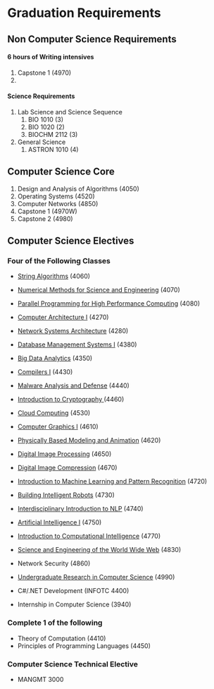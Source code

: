 # Graduation Requirements
  
  
  
## Non Computer Science Requirements

#### 6 hours of Writing intensives
1. Capstone 1 (4970)
2. 

#### Science Requirements
1. Lab Science and Science Sequence 
	1. BIO 1010    (3)
	2. BIO 1020    (2)
	3. BIOCHM 2112 (3)
2. General Science
	1. ASTRON 1010 (4)

## Computer Science Core
1. Design and Analysis of Algorithms (4050)
2. Operating Systems (4520)
3. Computer Networks (4850)
4. Capstone 1 (4970W)
5. Capstone 2 (4980)

## Computer Science Electives

### Four of the Following Classes

* [String Algorithms](http://catalog.missouri.edu/search/?P=CMP_SC%204060) (4060)

*  [Numerical Methods for Science and Engineering](http://catalog.missouri.edu/search/?P=CMP_SC%204070) (4070)
*  [Parallel Programming for High Performance Computing](http://catalog.missouri.edu/search/?P=CMP_SC%204080) (4080)
*  [Computer Architecture I](http://catalog.missouri.edu/search/?P=CMP_SC%204270) (4270)
*  [Network Systems Architecture](http://catalog.missouri.edu/search/?P=CMP_SC%204280) (4280)
* [Database Management Systems I](http://catalog.missouri.edu/search/?P=CMP_SC%204380) (4380)
* [Big Data Analytics](http://catalog.missouri.edu/search/?P=CMP_SC%204350) (4350)
*  [Compilers I](http://catalog.missouri.edu/search/?P=CMP_SC%204430) (4430)
*  [Malware Analysis and Defense](http://catalog.missouri.edu/search/?P=CMP_SC%204440) (4440)
* [Introduction to Cryptography ](http://catalog.missouri.edu/search/?P=CMP_SC%204460) (4460) 
* [Cloud Computing](http://catalog.missouri.edu/search/?P=CMP_SC%20453) (4530)
* [Computer Graphics I](http://catalog.missouri.edu/search/?P=CMP_SC%204610) (4610)
* [Physically Based Modeling and Animation](http://catalog.missouri.edu/search/?P=CMP_SC%204620) (4620)
* [Digital Image Processing](http://catalog.missouri.edu/search/?P=CMP_SC%204650) (4650)
* [Digital Image Compression](http://catalog.missouri.edu/search/?P=CMP_SC%204670) (4670)
* [Introduction to Machine Learning and Pattern Recognition](http://catalog.missouri.edu/search/?P=CMP_SC%204720) (4720)
* [Building Intelligent Robots](http://catalog.missouri.edu/search/?P=CMP_SC%204730) (4730)
* [Interdisciplinary Introduction to NLP](http://catalog.missouri.edu/search/?P=CMP_SC%204740) (4740)
* [Artificial Intelligence I](http://catalog.missouri.edu/search/?P=CMP_SC%204750) (4750)
* [Introduction to Computational Intelligence](http://catalog.missouri.edu/search/?P=CMP_SC%204770) (4770)
* [Science and Engineering of the World Wide Web](http://catalog.missouri.edu/search/?P=CMP_SC%204830) (4830)
* Network Security (4860)
* [Undergraduate Research in Computer Science](http://catalog.missouri.edu/search/?P=CMP_SC%204990) (4990)
* C#/.NET Development (INFOTC 4400)
* Internship in Computer Science (3940)

### Complete 1 of the following
* Theory of Computation (4410)
* Principles of Programming Languages (4450)

### Computer Science Technical Elective
* MANGMT 3000
